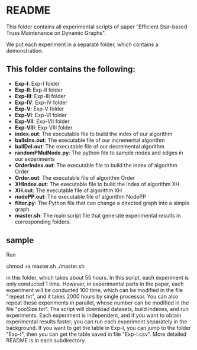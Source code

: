 # README #

This folder contains all experimental scripts of paper "Efficient Star-based Truss Maintenance on Dynamic Graphs".

We put each experiment in a separate folder, which contains a demonstration.
## This folder contains the following: ## 
* **Exp-I**: Exp-I folder
* **Exp-II**: Exp-II folder
* **Exp-III**: Exp-III folder
* **Exp-IV**: Exp-IV folder
* **Exp-V**: Exp-V folder
* **Exp-VI**: Exp-VI folder
* **Exp-VII**: Exp-VII folder
* **Exp-VIII**: Exp-VIII folder
* **index.out**: The executable file to build the index of our algorithm
* **ballsIns.out**: The executable file of our incremental algorithm
* **ballDel.out**: The executable file of our decremental algorithm
* **randomPMulNode.py**: The python file to sample nodes and edges in our experiments
* **OrderIndex.out**: The executable file to build the index of algorithm Order
* **Order.out**: The executable file of algorithm Order
* **XHIndex.out**: The executable file to build the index of algorithm XH
* **XH.out**: The executable file of algorithm XH
* **nodePP.out**: The executable file of algorithm NodePP
* **filter.py**: The Python file that can change a directed graph into a simple graph.
* **master.sh**: The main script file that generate experimental results in corresponding folders.

## sample ##
Run 

chmod +x master.sh
./master.sh

in this folder, which takes about 55 hours.
In this script, each experiment is only conducted 1 time.
However, in experimental parts in the paper, each experiment will be conducted 100 time, which can be modified in the file "repeat.txt", and it takes 2000 hours by single processor.
You can also repeat these experiments in parallel, whose number can be modified in the file "pooSize.txt".
The script will download datasets, build indexes, and run experiments.
Each experiment is independent, and if you want to obtain experimental results faster, you can run each experiment separately in the background.
If you want to get the table in Exp-I, you can jump to the folder "Exp-I", then you can get the table saved in file "Exp-I.csv". More detailed README is in each subdirectory.
